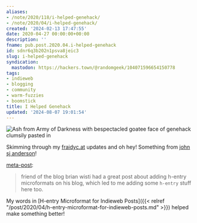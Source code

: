 ```yaml
---
aliases:
- /note/2020/118/i-helped-genehack/
- /note/2020/04/i-helped-genehack/
created: '2024-02-13 17:47:55'
date: 2020-04-27 00:00:00+00:00
description: ''
fname: pub.post.2020.04.i-helped-genehack
id: sdnr6q3b202n1psva8jeic3
slug: i-helped-genehack
syndication:
  mastodon: https://hackers.town/@randomgeek/104071596654150778
tags:
- indieweb
- blogging
- community
- warm-fuzzies
- boomstick
title: I Helped Genehack
updated: '2024-08-07 19:01:54'
---
```


![Ash from Army of Darkness with bespectacled goatee face of genehack clumsily pasted in](assets/img/2020/cover-2020-04-27.jpg "my photoshop masterpiece that lost its context years ago")

Skimming through my [fraidyc.at](https://fraidyc.at) updates and oh hey! Something from [john sj anderson](https://genehack.org)!

[meta-post](https://genehack.blog/2020/04/meta-post/):

> friend of the blog brian wisti had a great post about adding h-entry microformats on his blog, which led to me adding some `h-entry` stuff here too.

My words in [H-entry Microformat for Indieweb Posts]({{< relref "/post/2020/04/h-entry-microformat-for-indieweb-posts.md" >}}) helped make something better!